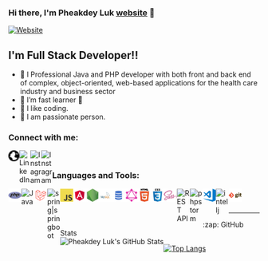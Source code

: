 
### Hi there, I'm Pheakdey Luk [website] 👋  
[![Website](https://user-images.githubusercontent.com/10406702/95418531-c173a480-0905-11eb-873b-604e5b82734e.png)](http://lukpheakdey.com/)

## I'm Full Stack Developer!!
- 🔭  I Professional Java and PHP developer with both front and back end of complex, object-oriented, web-based applications for the health care industry and business sector
- 🌱  I’m fast learner 🤣
- 👯  I like coding.
- 🥅  I am passionate person.

### Connect with me:

[<img align="left" alt="lukpheakdey.com" width="22px" src="https://raw.githubusercontent.com/iconic/open-iconic/master/svg/globe.svg" />][website]
[<img align="left" alt="LinkedIn" width="22px" src="https://cdn.jsdelivr.net/npm/simple-icons@v3/icons/linkedin.svg" />][linkedin]
[<img align="left" alt="Instagram" width="22px" src="https://cdn.jsdelivr.net/npm/simple-icons@v3/icons/instagram.svg" />][instagram]
[<img align="left" alt="Instagram" width="22px" src="https://cdn.jsdelivr.net/npm/simple-icons@v3/icons/gmail.svg" />][instagram]

<br />

### Languages and Tools:

[<img align="left" alt="php" width="26px" src="https://raw.githubusercontent.com/github/explore/80688e429a7d4ef2fca1e82350fe8e3517d3494d/topics/php/php.png" />][website]
[<img align="left" alt="Java" width="26px" src="https://user-images.githubusercontent.com/10406702/95416366-8ae75b00-0900-11eb-87f7-40bc316c586a.png" />][website]
[<img align="left" alt="laravel" width="26px" src="https://raw.githubusercontent.com/github/explore/80688e429a7d4ef2fca1e82350fe8e3517d3494d/topics/laravel/laravel.png" />][website]
[<img align="left" alt="spring|springboot" width="26px" src="https://user-images.githubusercontent.com/10406702/95416723-4e682f00-0901-11eb-9ee3-08e5c8081153.png" />][website]
[<img align="left" alt="JavaScript" width="26px" src="https://raw.githubusercontent.com/github/explore/80688e429a7d4ef2fca1e82350fe8e3517d3494d/topics/javascript/javascript.png" />][website]
[<img align="left" alt="Angular" width="26px" src="https://raw.githubusercontent.com/github/explore/80688e429a7d4ef2fca1e82350fe8e3517d3494d/topics/angular/angular.png" />][website]
[<img align="left" alt="Node.js" width="26px" src="https://raw.githubusercontent.com/github/explore/80688e429a7d4ef2fca1e82350fe8e3517d3494d/topics/nodejs/nodejs.png" />][website]
[<img align="left" alt="MySQL" width="26px" src="https://raw.githubusercontent.com/github/explore/80688e429a7d4ef2fca1e82350fe8e3517d3494d/topics/mysql/mysql.png" />][website]
[<img align="left" alt="SQL" width="26px" src="https://raw.githubusercontent.com/github/explore/80688e429a7d4ef2fca1e82350fe8e3517d3494d/topics/sql/sql.png" />][website]
[<img align="left" alt="GraphQL" width="26px" src="https://raw.githubusercontent.com/github/explore/80688e429a7d4ef2fca1e82350fe8e3517d3494d/topics/graphql/graphql.png" />][website]
[<img align="left" alt="HTML5" width="26px" src="https://raw.githubusercontent.com/github/explore/80688e429a7d4ef2fca1e82350fe8e3517d3494d/topics/html/html.png" />][website]
[<img align="left" alt="CSS3" width="26px" src="https://raw.githubusercontent.com/github/explore/80688e429a7d4ef2fca1e82350fe8e3517d3494d/topics/css/css.png" />][website]
[<img align="left" alt="Sass" width="26px" src="https://raw.githubusercontent.com/github/explore/80688e429a7d4ef2fca1e82350fe8e3517d3494d/topics/sass/sass.png" />][website]
[<img align="left" alt="REST API" width="26px" src="https://user-images.githubusercontent.com/10406702/95417311-c125da00-0902-11eb-9354-5e74b8f8c069.png" />][website]
[<img align="left" alt="phpstorm" width="26px" src="https://user-images.githubusercontent.com/10406702/95417434-0d711a00-0903-11eb-9442-7eb0d51f2db2.jpg" />][website]
[<img align="left" alt="Visual Studio Code" width="26px" src="https://raw.githubusercontent.com/github/explore/80688e429a7d4ef2fca1e82350fe8e3517d3494d/topics/visual-studio-code/visual-studio-code.png" />][website]
[<img align="left" alt="intellj" width="26px" src="https://user-images.githubusercontent.com/10406702/95417483-2b3e7f00-0903-11eb-9d80-d1b09e6c5939.png" />][website]
[<img align="left" alt="Git" width="26px" src="https://raw.githubusercontent.com/github/explore/80688e429a7d4ef2fca1e82350fe8e3517d3494d/topics/git/git.png" />][website]
<br />
<br />

---
<summary>:zap: GitHub Stats</summary>
<img align="left" alt="Pheakdey Luk's GitHub Stats" src="https://github-readme-stats.codestackr.vercel.app/api?username=lukpheakdey&show_icons=true&hide_border=true" />

[![Top Langs](https://github-readme-stats.vercel.app/api/top-langs/?username=lukpheakdey&layout=compact)](https://github.com/anuraghazra/github-readme-stats)


[website]: http://lukpheakdey.com/
[instagram]: https://www.instagram.com/luk_pheakdey/
[linkedin]: https://www.linkedin.com/in/pheakdey-luk/
[playstore]: https://play.google.com/store/apps/details?id=com.lukpheakdey.curriculumvitaeapp
